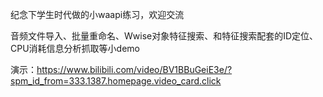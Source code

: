 纪念下学生时代做的小waapi练习，欢迎交流

音频文件导入、批量重命名、Wwise对象特征搜索、和特征搜索配套的ID定位、CPU消耗信息分析抓取等小demo

演示：https://www.bilibili.com/video/BV1BBuGeiE3e/?spm_id_from=333.1387.homepage.video_card.click
